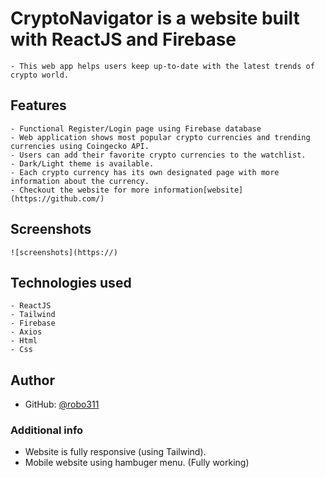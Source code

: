 # CryptoNavigator is a website built with ReactJS and Firebase

    - This web app helps users keep up-to-date with the latest trends of crypto world.

## Features
    
    - Functional Register/Login page using Firebase database
    - Web application shows most popular crypto currencies and trending currencies using Coingecko API.
    - Users can add their favorite crypto currencies to the watchlist.
    - Dark/Light theme is available.
    - Each crypto currency has its own designated page with more information about the currency.
    - Checkout the website for more information[website](https://github.com/)

## Screenshots
    
    ![screenshots](https://)

## Technologies used

    - ReactJS
    - Tailwind
    - Firebase
    - Axios
    - Html
    - Css

## Author

- GitHub: [@robo311](https://github.com/Venkat-3010)

### Additional info

- Website is fully responsive (using Tailwind).
- Mobile website using hambuger menu. (Fully working)